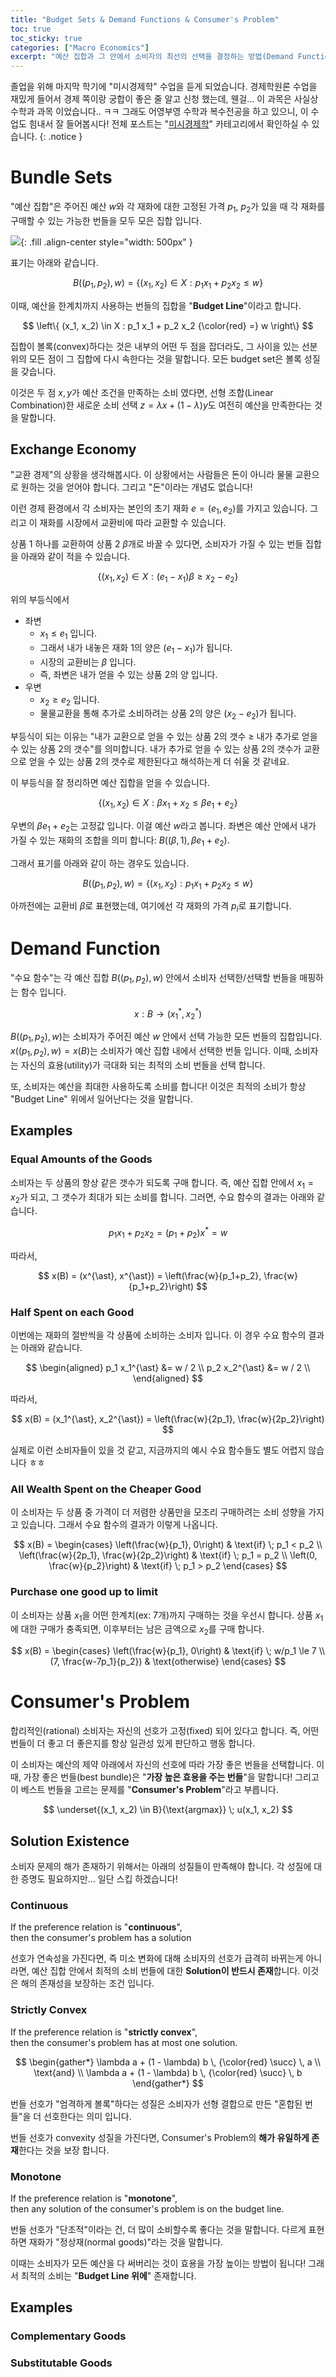 ```yaml
---
title: "Budget Sets & Demand Functions & Consumer's Problem"
toc: true
toc_sticky: true
categories: ["Macro Economics"]
excerpt: "예산 집합과 그 안에서 소비자의 최선의 선택을 결정하는 방법(Demand Function), 그리고 이것을 효용 함수로 해석해 가장 큰 효용 함수를 내는 결과를 찾는 Consumer's Problem에 대해."
---
```


졸업을 위해 마지막 학기에 "미시경제학" 수업을 듣게 되었습니다.
경제학원론 수업을 재밌게 들어서 경제 쪽이랑 궁합이 좋은 줄 알고 신청 했는데, 웬걸... 이 과목은 사실상 수학과 과목 이었습니다.. ㅋㅋ
그래도 어영부영 수학과 복수전공을 하고 있으니, 이 수업도 힘내서 잘 들어봅시다!
전체 포스트는 "[미시경제학](/categories/micro-economics)" 카테고리에서 확인하실 수 있습니다.
{: .notice }


# Bundle Sets

"예산 집합"은 주어진 예산 $w$와 각 재화에 대한 고정된 가격 $p_1$, $p_2$가 있을 때 각 재화를 구매할 수 있는 가능한 번들을 모두 모은 집합 입니다.

![](/images/others/micro-economics/budget-sets.png){: .fill .align-center style="width: 500px" }

표기는 아래와 같습니다.

$$
B((p_1, p_2), w) = \left\{
  (x_1, x_2) \in X : p_1 x_1 + p_2 x_2 \le w
\right\}
$$

이때, 예산을 한계치까지 사용하는 번들의 집합을 "**Budget Line**"이라고 합니다.

$$
\left\{
  (x_1, x_2) \in X : p_1 x_1 + p_2 x_2 {\color{red} =} w
\right\}
$$

집합이 볼록(convex)하다는 것은 내부의 어떤 두 점을 잡더라도, 그 사이을 있는 선분 위의 모든 점이 그 집합에 다시 속한다는 것을 말합니다. 모든 budget set은 볼록 성질을 갖습니다.

이것은 두 점 $x, y$가 예산 조건을 만족하는 소비 였다면, 선형 조합(Linear Combination)한 새로운 소비 선택 $z = \lambda x + (1-\lambda) y$도 여전히 예산을 만족한다는 것을 말합니다.

## Exchange Economy

"교환 경제"의 상황을 생각해봅시다. 이 상황에서는 사람들은 돈이 아니라 물물 교환으로 원하는 것을 얻어야 합니다. 그리고 "돈"이라는 개념도 없습니다!

이런 경제 환경에서 각 소비자는 본인의 초기 재화 $e = (e_1, e_2)$를 가지고 있습니다. 그리고 이 재화를 시장에서 교환비에 따라 교환할 수 있습니다.

상품 1 하나를 교환하여 상품 2 $\beta$개로 바꿀 수 있다면, 소비자가 가질 수 있는 번들 집합을 아래와 같이 적을 수 있습니다.

$$
\left\{
  (x_1, x_2) \in X : (e_1 - x_1) \beta \ge x_2 - e_2
\right\}
$$

위의 부등식에서

- 좌변
  - $x_1 \le e_1$ 입니다.
  - 그래서 내가 내놓은 재화 1의 양은 $(e_1 - x_1)$가 됩니다.
  - 시장의 교환비는 $\beta$ 입니다.
  - 즉, 좌변은 내가 얻을 수 있는 상품 2의 양 입니다.
- 우변
  - $x_2 \ge e_2$ 입니다.
  - 물물교환을 통해 추가로 소비하려는 상품 2의 양은 $(x_2 - e_2)$가 됩니다.

부등식이 되는 이유는 "내가 교환으로 얻을 수 있는 상품 2의 갯수 $\ge$ 내가 추가로 얻을 수 있는 상품 2의 갯수"를 의미합니다. 내가 추가로 얻을 수 있는 상품 2의 갯수가 교환으로 얻을 수 있는 상품 2의 갯수로 제한된다고 해석하는게 더 쉬울 것 같네요.

이 부등식을 잘 정리하면 예산 집합을 얻을 수 있습니다.

$$
\left\{
  (x_1, x_2) \in X : \beta x_1 + x_2 \le \beta e_1 + e_2
\right\}
$$

우변의 $\beta e_1 + e_2$는 고정값 입니다. 이걸 예산 $w$라고 봅니다. 좌변은 예산 안에서 내가 가질 수 있는 재화의 조합을 의미 합니다: $B((\beta, 1), \beta e_1 + e_2)$.

그래서 표기를 아래와 같이 하는 경우도 있습니다.

$$
B((p_1, p_2), w) = \left\{
  (x_1, x_2) : p_1 x_1 + p_2 x_2 \le w
\right\}
$$

아까전에는 교환비 $\beta$로 표현했는데, 여기에선 각 재화의 가격 $p_i$로 표기합니다.


# Demand Function

"수요 함수"는 각 예산 집합 $B((p_1, p_2), w)$ 안에서 소비자 선택한/선택할 번들을 매핑하는 함수 입니다.

$$
x : B \rightarrow (x_1^{\ast}, x_2^{\ast})
$$

$B((p_1, p_2), w)$는 소비자가 주어진 예산 $w$ 안에서 선택 가능한 모든 번들의 집합입니다. $x((p_1, p_2), w) = x(B)$는 소비자가 예산 집합 내에서 선택한 번들 입니다. 이때, 소비자는 자신의 효용(utility)가 극대화 되는 최적의 소비 번들을 선택 합니다.

또, 소비자는 예산을 최대한 사용하도록 소비를 합니다! 이것은 최적의 소비가 항상 "Budget Line" 위에서 일어난다는 것을 말합니다.

## Examples

### Equal Amounts of the Goods

소비자는 두 상품의 항상 같은 갯수가 되도록 구매 합니다. 즉, 예산 집합 안에서 $x_1 = x_2$가 되고, 그 갯수가 최대가 되는 소비를 합니다. 그러면, 수요 함수의 결과는 아래와 같습니다.

$$
p_1 x_1 + p_2 x_2 = (p_1 + p_2) x^\ast = w
$$

따라서,

$$
x(B) = (x^{\ast}, x^{\ast}) = \left(\frac{w}{p_1+p_2}, \frac{w}{p_1+p_2}\right)
$$

### Half Spent on each Good

이번에는 재화의 절반씩을 각 상품에 소비하는 소비자 입니다. 이 경우 수요 함수의 결과는 아래와 같습니다.

$$
\begin{aligned}
p_1 x_1^{\ast} &= w / 2 \\
p_2 x_2^{\ast} &= w / 2 \\
\end{aligned}
$$

따라서,

$$
x(B) = (x_1^{\ast}, x_2^{\ast})
= \left(\frac{w}{2p_1}, \frac{w}{2p_2}\right)
$$


실제로 이런 소비자들이 있을 것 같고, 지금까지의 예시 수요 함수들도 별도 어렵지 않습니다 ㅎㅎ

### All Wealth Spent on the Cheaper Good

이 소비자는 두 상품 중 가격이 더 저렴한 상품만을 모조리 구매하려는 소비 성향을 가지고 있습니다. 그래서 수요 함수의 결과가 이렇게 나옵니다.

$$
x(B) = \begin{cases}
\left(\frac{w}{p_1}, 0\right) & \text{if} \; p_1 < p_2 \\
\left(\frac{w}{2p_1}, \frac{w}{2p_2}\right) & \text{if} \; p_1 = p_2 \\
\left(0, \frac{w}{p_2}\right) & \text{if} \; p_1 > p_2
\end{cases}
$$

### Purchase one good up to limit

이 소비자는 상품 $x_1$을 어떤 한계치(ex: 7개)까지 구매하는 것을 우선시 합니다. 상품 $x_1$에 대한 구매가 충족되면, 이후부터는 남은 금액으로 $x_2$를 구매 합니다.

$$
x(B) = \begin{cases}
\left(\frac{w}{p_1}, 0\right) & \text{if} \; w/p_1 \le 7 \\
(7, \frac{w-7p_1}{p_2}) & \text{otherwise}
\end{cases}
$$

# Consumer's Problem

합리적인(rational) 소비자는 자신의 선호가 고정(fixed) 되어 있다고 합니다. 즉, 어떤 번들이 더 좋고 더 좋은지를 항상 일관성 있게 판단하고 행동 합니다.

이 소비자는 예산의 제약 아래에서 자신의 선호에 따라 가장 좋은 번들을 선택합니다. 이때, 가장 좋은 번들(best bundle)은 "**가장 높은 효용을 주는 번들**"을 말합니다! 그리고 이 베스트 번들을 고르는 문제를 "**Consumer's Problem**"라고 부릅니다.

$$
\underset{(x_1, x_2) \in B}{\text{argmax}} \; u(x_1, x_2)
$$

## Solution Existence

소비자 문제의 해가 존재하기 위해서는 아래의 성질들이 만족해야 합니다. 각 성질에 대한 증명도 필요하지만... 일단 스킵 하겠습니다!

### Continuous

<div class="definition" markdown="1">

If the preference relation is "**continuous**", <br/>
then the consumer's problem has a solution

</div>

선호가 연속성을 가진다면, 즉 미소 변화에 대해 소비자의 선호가 급격히 바뀌는게 아니라면, 예산 집합 안에서 최적의 소비 번들에 대한 **Solution이 반드시 존재**합니다. 이것은 해의 존재성을 보장하는 조건 입니다.

### Strictly Convex

<div class="definition" markdown="1">

If the preference relation is "**strictly convex**", <br/>
then the consumer's problem has at most one solution.

</div>

$$
\begin{gather*}
\lambda a + (1 - \lambda) b \, {\color{red} \succ} \, a \\
\text{and} \\
\lambda a + (1 - \lambda) b \, {\color{red} \succ} \, b
\end{gather*}
$$

번들 선호가 "엄격하게 볼록"하다는 성질은 소비자가 선형 결합으로 만든 "혼합된 번들"을 더 선호한다는 의미 입니다.

번들 선호가 convexity 성질을 가진다면, Consumer's Problem의 **해가 유일하게 존재**한다는 것을 보장 합니다.

### Monotone

<div class="definition" markdown="1">

If the preference relation is "**monotone**", <br/>
then any solution of the consumer's problem is on the budget line.

</div>

번들 선호가 "단조적"이라는 건, 더 많이 소비할수록 좋다는 것을 말합니다. 다르게 표현하면 재화가 "정상재(normal goods)"라는 것을 말합니다.

이때는 소비자가 모든 예산을 다 써버리는 것이 효용을 가장 높이는 방법이 됩니다!
그래서 최적의 소비는 "**Budget Line 위에**" 존재합니다.

## Examples

### Complementary Goods

### Substitutable Goods



